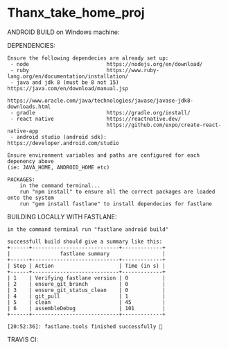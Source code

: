 # Thanx_take_home_proj

ANDROID BUILD on Windows machine: 


DEPENDENCIES:

	Ensure the following dependecies are already set up: 
	 - node             			https://nodejs.org/en/download/ 
	 - ruby             			https://www.ruby-lang.org/en/documentation/installation/ 
	 - java and jdk 8 (must be 8 not 15)  	https://java.com/en/download/manual.jsp 
			    			https://www.oracle.com/java/technologies/javase/javase-jdk8-downloads.html
	 - gradle           			https://gradle.org/install/ 
	 - react native     			https://reactnative.dev/ 
	                    			https://github.com/expo/create-react-native-app 
	 - android studio (android sdk): 	https://developer.android.com/studio 

	Ensure environment variables and paths are configured for each depenency above 
	(ie: JAVA_HOME, ANDROID_HOME etc)

	PACKAGES:
		in the command terminal...
		run "npm install" to ensure all the correct packages are loaded onto the system 
		run "gem install fastlane" to install dependecies for fastlane 


BUILDING LOCALLY WITH FASTLANE:

	in the command terminal run "fastlane android build"

	successfull build should give a summary like this:
	+------+----------------------------+-------------+
	|                fastlane summary                 |
	+------+----------------------------+-------------+
	| Step | Action                     | Time (in s) |
	+------+----------------------------+-------------+
	| 1    | Verifying fastlane version | 0           |
	| 2    | ensure_git_branch          | 0           |
	| 3    | ensure_git_status_clean    | 0           |
	| 4    | git_pull                   | 1           |
	| 5    | clean                      | 45          |
	| 6    | assembleDebug              | 101         |
	+------+----------------------------+-------------+

	[20:52:36]: fastlane.tools finished successfully 🎉


TRAVIS CI:


